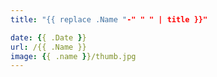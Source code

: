 ```yaml
---
title: "{{ replace .Name "-" " " | title }}"

date: {{ .Date }}
url: /{{ .Name }}
image: {{ .name }}/thumb.jpg
---
```

